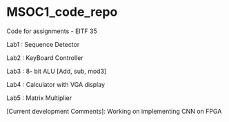 # MSOC1_code_repo

Code for assignments - EITF 35

Lab1 : Sequence Detector

Lab2 : KeyBoard Controller

Lab3 : 8- bit ALU [Add, sub, mod3]

Lab4 : Calculator with VGA display

Lab5 : Matrix Multiplier

[Current development Comments]: 
Working on implementing CNN on FPGA

